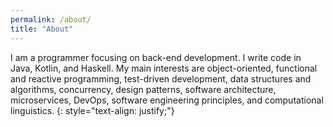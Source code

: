 ```yaml
---
permalink: /about/
title: "About"
---
```


I am a programmer focusing on back-end development. I write code in Java, Kotlin, and Haskell.
My main interests are  object-oriented, functional and reactive programming, test-driven development,
data structures and algorithms, concurrency, design patterns, software architecture, microservices, DevOps, software
engineering principles,
and computational linguistics.
{: style="text-align: justify;"}